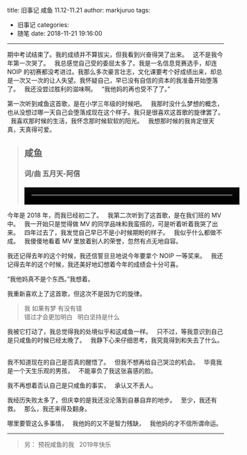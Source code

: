 title: 旧事记 咸鱼 11.12-11.21
author: markjuruo
tags:
  - 旧事记
categories:
  - 随笔
date: 2018-11-21 19:16:00
---
期中考试结束了。我的成绩并不算拔尖，但我看到兴奋得哭了出来。  
这不是我今年第一次哭了。  
我总感觉自己受的委屈太多了。我是一名信息竞赛选手，却连 NOIP 的初赛都没考进过。我那么多次豪言壮志，文化课要考个好成绩出来，却总是一次又一次的让人失望。我怀疑自己，早已没有自信的资本的我准备开始堕落了。  
我还没尝过胜利的滋味啊。  
“我他妈的再也受不了了。”  

<!--more-->
第一次听到咸鱼这首歌，是在小学三年级的时候吧。  
我那时没什么梦想的概念，也从没想过哪一天自己会堕落成现在这个样子。我只是很喜欢这首歌的旋律罢了。  
我喜欢那时候的生活，我怀念那时候软软的阳光。  
我想那时候的我肯定很天真，天真得可爱。

> ## 咸鱼 <p><font size=3>词/曲 五月天-阿信</font></p>
> <video height=40 width=500 controls="" autoplay="" name="media"><source src="http://music.163.com/song/media/outer/url?id=386040.mp3" type="audio/mpeg"></video>

今年是 2018 年，而我已经初二了。  
我第二次听到了这首歌，是在我们班的 MV 中。  
我一开始只是觉得做 MV 的同学品味和我蛮搭的，可是听着听着我哭了出来。  
四年过去了，我发觉自己早已不是小时候期盼的样子。  
我似乎什么都做不成。  
我傻傻地看着 MV 里放着别人的荣誉，忽然有点无地自容。  

我还记得去年的这个时候，我还信誓旦旦地说今年要拿个 NOIP 一等奖来。  
我还记得去年的这个时候，我还美好地幻想着今年的成绩会十分可喜。  

“我他妈真不是个东西。”我想着。  

我重新喜欢上了这首歌，但这次不是因为它的旋律。  
> 我 如果有梦 有没有错  
错过才会更加明白  
明白坚持是什么

我被它打动了，我总觉得我的处境似乎和这咸鱼一样。  
只不过，等我意识到自己是只咸鱼的时候已经太晚了。  
我静下心来仔细思考，我究竟得到和失去了什么。  

我不知道现在的自己是否真的醒悟了。  
但我不想再给自己哭泣的机会。  
毕竟我是一个天生乐观的男孩，  
不能辜负了我这张喜感的脸。  

我不再想着否认自己是只咸鱼的事实，  
承认又不丢人。  

我经历失败太多了，但庆幸的是我还没沦落到自暴自弃的地步。  
至少，我还有救。  
那么，我还来得及翻身。  

哪里要管这么多事情，  
我他妈的又不是智力残缺，  
我他妈的才不信所谓命运。

***

>另：
预祝咸鱼的我  
2019年快乐